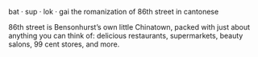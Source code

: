 bat · sup · lok · gai
the romanization of 86th street in cantonese

86th street is Bensonhurst’s own little Chinatown, packed with just about anything you can think of: delicious restaurants, supermarkets, beauty salons, 99 cent stores, and more.
